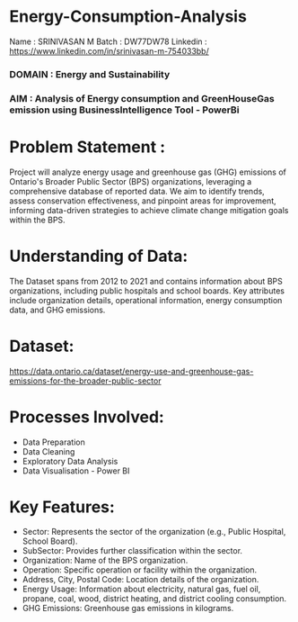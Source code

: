 # Energy-Consumption-Analysis
Name : SRINIVASAN M
Batch : DW77DW78
Linkedin : https://www.linkedin.com/in/srinivasan-m-754033bb/
### **DOMAIN** : **Energy and Sustainability**
### **AIM** : **Analysis of Energy consumption and GreenHouseGas emission using BusinessIntelligence Tool - PowerBi**

# **Problem Statement :**
Project will analyze energy usage and greenhouse gas (GHG) emissions of Ontario's Broader Public Sector (BPS) organizations, leveraging a comprehensive database of reported data. We aim to identify trends, assess conservation effectiveness, and pinpoint areas for improvement, informing data-driven strategies to achieve climate change mitigation goals within the BPS.

# **Understanding of Data:**
The Dataset spans from 2012 to 2021 and contains information about BPS organizations, including public hospitals and school boards. Key attributes include organization details, operational information, energy consumption data, and GHG emissions.

# Dataset:
https://data.ontario.ca/dataset/energy-use-and-greenhouse-gas-emissions-for-the-broader-public-sector

# Processes Involved:
- Data Preparation
- Data Cleaning
- Exploratory Data Analysis
- Data Visualisation - Power BI

# Key Features:
- Sector: Represents the sector of the organization (e.g., Public Hospital, School Board).
- SubSector: Provides further classification within the sector.
- Organization: Name of the BPS organization.
- Operation: Specific operation or facility within the organization.
- Address, City, Postal Code: Location details of the organization.
- Energy Usage: Information about electricity, natural gas, fuel oil, propane, coal, wood, district heating, and district cooling consumption.
- GHG Emissions: Greenhouse gas emissions in kilograms.
